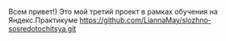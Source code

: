 Всем привет!)
Это мой третий проект в рамках обучения на Яндекс.Практикуме 
https://github.com/LiannaMay/slozhno-sosredotochitsya.git
